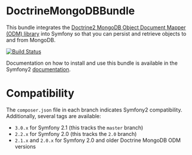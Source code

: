 DoctrineMongoDBBundle
=====================

This bundle integrates the [Doctrine2 MongoDB Object Document Mapper (ODM) library](https://github.com/doctrine/mongodb-odm)
into Symfony so that you can persist and retrieve objects to and from MongoDB.

[![Build Status](https://secure.travis-ci.org/doctrine/DoctrineMongoDBBundle.png?branch=master)](http://travis-ci.org/doctrine/DoctrineMongoDBBundle)

Documentation on how to install and use this bundle is available in the
Symfony2 [documentation](http://symfony.com/doc/current/bundles/DoctrineMongoDBBundle/index.html).

Compatibility
=============

The `composer.json` file in each branch indicates Symfony2 compatibility.
Additionally, several tags are available:

 * `3.0.x` for Symfony 2.1 (this tracks the `master` branch)
 * `2.2.x` for Symfony 2.0 (this tracks the `2.0` branch)
 * `2.1.x` and `2.0.x` for Symfony 2.0 and older Doctrine MongoDB ODM versions




